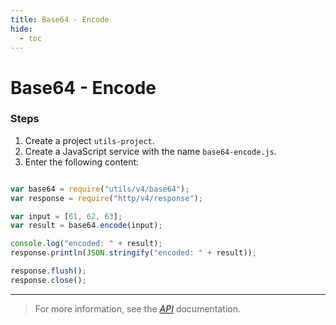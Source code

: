 ```yaml
---
title: Base64 - Encode
hide:
  - toc
---
```


Base64 - Encode
===

### Steps

1. Create a project `utils-project`.
2. Create a JavaScript service with the name `base64-encode.js`.
3. Enter the following content:

```javascript

var base64 = require("utils/v4/base64");
var response = require("http/v4/response");

var input = [61, 62, 63];
var result = base64.encode(input);

console.log("encoded: " + result);
response.println(JSON.stringify("encoded: " + result));

response.flush();
response.close();

```

---

> For more information, see the *[API](../../api/)* documentation.
